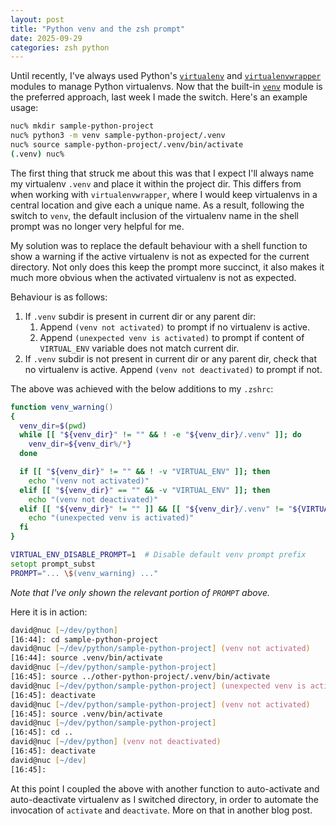 ```yaml
---
layout: post
title: "Python venv and the zsh prompt"
date: 2025-09-29 
categories: zsh python
---
```

Until recently, I've always used Python's [`virtualenv`](https://pypi.org/project/virtualenv/) and [`virtualenvwrapper`](https://pypi.org/project/virtualenvwrapper/) modules to manage Python virtualenvs.
Now that the built-in [`venv`](https://docs.python.org/3/library/venv.html) module is the preferred approach, last week I made the switch.
Here's an example usage:
```zsh
nuc% mkdir sample-python-project
nuc% python3 -m venv sample-python-project/.venv
nuc% source sample-python-project/.venv/bin/activate
(.venv) nuc%
```

The first thing that struck me about this was that I expect I'll always name my virtualenv `.venv` and place it within the project dir.
This differs from when working with `virtualenvwrapper`, where I would keep virtualenvs in a central location and give each a unique name.
As a result, following the switch to `venv`, the default inclusion of the virtualenv name in the shell prompt was no longer very helpful for me.

My solution was to replace the default behaviour with a shell function to show a warning if the active virtualenv is not as expected for the current directory.
Not only does this keep the prompt more succinct, it also makes it much more obvious when the activated virtualenv is not as expected.  

Behaviour is as follows:
1. If `.venv` subdir is present in current dir or any parent dir:
    1. Append `(venv not activated)` to prompt if no virtualenv is active.
    1. Append `(unexpected venv is activated)` to prompt if content of `VIRTUAL_ENV` variable does not match current dir.
1. If `.venv` subdir is not present in current dir or any parent dir, check that no virtualenv is active.  Append `(venv not deactivated)` to prompt if not.

The above was achieved with the below additions to my `.zshrc`:

```zsh
function venv_warning()
{
  venv_dir=$(pwd)
  while [[ "${venv_dir}" != "" && ! -e "${venv_dir}/.venv" ]]; do
    venv_dir=${venv_dir%/*}
  done

  if [[ "${venv_dir}" != "" && ! -v "VIRTUAL_ENV" ]]; then
    echo "(venv not activated)"
  elif [[ "${venv_dir}" == "" && -v "VIRTUAL_ENV" ]]; then
    echo "(venv not deactivated)"
  elif [[ "${venv_dir}" != "" ]] && [[ "${venv_dir}/.venv" != "${VIRTUAL_ENV}" ]]; then
    echo "(unexpected venv is activated)"
  fi
}

VIRTUAL_ENV_DISABLE_PROMPT=1  # Disable default venv prompt prefix
setopt prompt_subst
PROMPT="... \$(venv_warning) ..."
```

*Note that I've only shown the relevant portion of `PROMPT` above.*

Here it is in action:
```zsh
david@nuc [~/dev/python]
[16:44]: cd sample-python-project
david@nuc [~/dev/python/sample-python-project] (venv not activated)
[16:44]: source .venv/bin/activate
david@nuc [~/dev/python/sample-python-project]
[16:45]: source ../other-python-project/.venv/bin/activate
david@nuc [~/dev/python/sample-python-project] (unexpected venv is activated)
[16:45]: deactivate
david@nuc [~/dev/python/sample-python-project] (venv not activated)
[16:45]: source .venv/bin/activate
david@nuc [~/dev/python/sample-python-project]
[16:45]: cd ..
david@nuc [~/dev/python] (venv not deactivated)
[16:45]: deactivate
david@nuc [~/dev]
[16:45]:
```

At this point I coupled the above with another function to auto-activate and auto-deactivate virtualenv as I switched directory, in order to automate the invocation of `activate` and `deactivate`.  More on that in another blog post.


